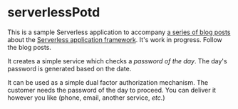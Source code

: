 # serverlessPotd

This is a sample Serverless application to accompany [a series of blog posts](http://blog.zerosharp.com/serverless-framework-part-1-up-and-running/) about the [Serverless application framework](https://github.com/serverless/serverless). It's work in progress. Follow the blog posts.

It creates a simple service which checks a _password of the day_. The day's password is generated based on the date. 

It can be used as a simple dual factor authorization mechanism. The customer needs the password of the day to proceed. You can deliver it however you like (phone, email, another service, _etc._)